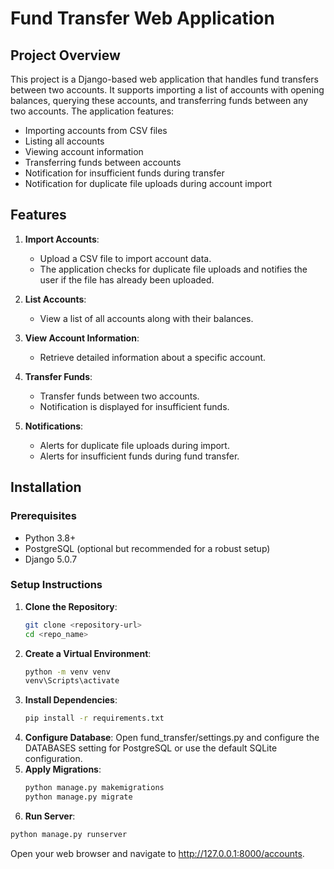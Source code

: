 # Fund Transfer Web Application

## Project Overview

This project is a Django-based web application that handles fund transfers between two accounts. It supports importing a list of accounts with opening balances, querying these accounts, and transferring funds between any two accounts. The application features:

- Importing accounts from CSV files
- Listing all accounts
- Viewing account information
- Transferring funds between accounts
- Notification for insufficient funds during transfer
- Notification for duplicate file uploads during account import

## Features

1. **Import Accounts**:
   - Upload a CSV file to import account data.
   - The application checks for duplicate file uploads and notifies the user if the file has already been uploaded.

2. **List Accounts**:
   - View a list of all accounts along with their balances.

3. **View Account Information**:
   - Retrieve detailed information about a specific account.

4. **Transfer Funds**:
   - Transfer funds between two accounts.
   - Notification is displayed for insufficient funds.

5. **Notifications**:
   - Alerts for duplicate file uploads during import.
   - Alerts for insufficient funds during fund transfer.

## Installation

### Prerequisites

- Python 3.8+
- PostgreSQL (optional but recommended for a robust setup)
- Django 5.0.7

### Setup Instructions

1. **Clone the Repository**:
   ```bash
   git clone <repository-url>
   cd <repo_name>
2. **Create a Virtual Environment**:
   ```bash
   python -m venv venv
   venv\Scripts\activate
3. **Install Dependencies**:
   ```bash
   pip install -r requirements.txt
4. **Configure Database**:
    Open fund_transfer/settings.py and configure the DATABASES setting for PostgreSQL or use the default SQLite configuration.
4. **Apply Migrations**:
   ```bash
   python manage.py makemigrations
   python manage.py migrate
4. **Run Server**:
  ```bash
  python manage.py runserver
```

Open your web browser and navigate to http://127.0.0.1:8000/accounts.
